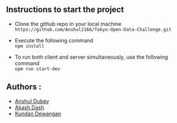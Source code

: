 ## Instructions to start the project

* Clone the github repo in your local machine
```https://github.com/Anshul2166/Tokyo-Open-Data-Challenge.git```

* Execute the following command  
```npm install```

* To run both client and server simultaneously, use the following command  
```npm run start-dev```


## Authors : 
* [Anshul Dubey](https://github.com/Anshul2166)
* [Akash Dash](https://github.com/akashDash458)
* [Kundan Dewangan](https://github.com/kundandewangan)